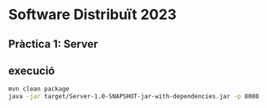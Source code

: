 # Software Distribuït 2023

## Pràctica 1: Server

## execució
```bash 
mvn clean package
java -jar target/Server-1.0-SNAPSHOT-jar-with-dependencies.jar -p 8080
```

